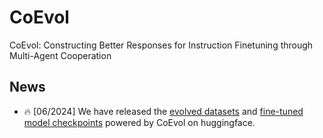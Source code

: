 # CoEvol
CoEvol: Constructing Better Responses for Instruction Finetuning through Multi-Agent Cooperation
## News
- :fire: [06/2024] We have released the [evolved datasets](https://huggingface.co/datasets/CAS-SIAT-ConsistencyAI/CoEvol) and [fine-tuned model checkpoints](https://huggingface.co/CAS-SIAT-ConsistencyAI/CoEvol-Mixtral_Mistral-7B-v0.1_SFT) powered by CoEvol on huggingface.
